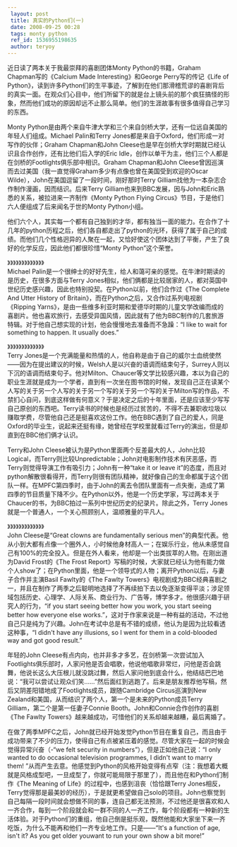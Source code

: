 ```yaml
---
 layout: post
 title: 真实的Python们(一)
 date: 2008-09-25 00:28
 tags: monty python
 ref_id: 1536955198635
 author: teryoy
---
```

近日读了两本关于我最崇拜的喜剧团体Monty Python的书籍，Graham Chapman写的《Calcium Made
Interesting》和George Perry写的传记《Life of
Python》，读到许多Python们的生平事迹，了解到在他们那滑稽荒谬的喜剧背后的真实一面。在观众们心目中，他们所留下的就是台上镜头前的那个疯狂搞怪的形象，然而他们成功的原因却远不止那么简单。他们的生涯故事有很多值得自己学习的东西。

Monty Python是由两个来自牛津大学和三个来自剑桥大学，还有一位远自美国的年轻人们组成。Michael Palin和Terry
Jones都是来自于Oxford，他们形成一对写作的伙伴；Graham Chapman和John
Cleese也是早在剑桥大学时期就已经认识且合作创作，还有比他们后入学的Eric
Idle，创作以单干为主，他们三个人都是在剑桥的Footlights俱乐部中相识。Graham Chapman和John
Cleese曾因巡演而去过美国（我一直觉得Graham多少有点像也曾在美国受到欢迎的Oscar
Wilde），John在美国逗留了一段时间，刚好那时Terry Gilliam找他为一本杂志合作制作漫画，因而结识。后来Terry
Gilliam也来到BBC发展，因与John和Eric熟悉的关系，被拉进来一齐制作《Monty Python Flying
Circus》节目，于是他们六人便组成了后来闻名于世的Monty Python小组。

他们六个人，其实每一个都有自己独到的才华，都有独当一面的能力。在合作了十几年的python历程之后，他们各自都走出了python的光环，获得了属于自己的成绩。而他们几个性格迥异的人聚在一起，又恰好使这个团体达到了平衡，产生了良好的化学反应，因此他们都很珍惜“Monty
Python”这个荣誉。

》》》》》》》》》》》》》  
Michael Palin是一个很绅士的好好先生，给人和蔼可亲的感觉。在牛津时期读的是历史，在很多方面与Terry
Jones相似，他们俩都是比较居家的人，都对英国中世纪历史感兴趣，因此也特别投契。在Python以前，他们合作过《The Complete And
Utter History of Britain》，而在Python之后，又合作过系列电视剧《Ripping
Yarns》，是由一些维多利亚时期和爱德华时期的儿童文学改编而成的喜剧片。他也喜欢旅行，去感受异国风情，因此就有了他为BBC制作的几套旅游特辑。对于他自己想实现的计划，他会慢慢地去准备而不急躁：“I
like to wait for something to happen. It usually does.”

》》》》》》》》》》》》》  
Terry
Jones是一个充满能量和热情的人，他自称是由于自己的威尔士血统使然——因为在提出建议的时候，Welsh人是以兴奋的语调而结束句子，Surrey人则以下沉的语调而结束句子。他对Milton、Chaucer等文学比较感兴趣，本以为自己的职业生涯就是成为一个学者，直到有一次坐在图书馆的时候，发现自己正在读某个人写的关于另一个人写的关于另一个写的关于另一个写的关于Milton写的作品，不禁扪心自问，到底这样做有何意义？于是决定之后的十年里面，还是应该至少写写自己原创的东西吧。Terry读书的时候也是经历过贫苦的，不得不去兼职收垃圾以赚取学费，尽管他自己还是挺喜欢这份工作。他在BBC遇到了自己的爱人，同是Oxford的毕业生，说起来还挺有缘，她曾经在学校里就看过Terry的演出，但是却直到在BBC他们俩才认识。

Terry和John
Cleese被认为是Python里面两个反差最大的人，John比较Logical，而Terry则比较Unpredictable；John对电影制作技术有厌恶感，而Terry则觉得导演工作有吸引力；John有一种“take
it or leave
it”的态度，而且对python解散很看得开，而Terry则很有团队精神，就好像自己的生命都属于这个团队一样。在MPFC第四季时，由于John的离去令团队里面有一点失衡，造成了第四季的节目质量下降不少。在Python以外，他是一个历史学家，写过两本关于Chaucer的书，为BBC拍过一系列中世纪历史的纪录片。除此之外，Terry
Jones就是一个普通人，一个关心照顾别人，温顺雅量的平凡人。

》》》》》》》》》》》》》  
John Cleese是“Great clowns are fundamentally serious
men”的典型代表。他从小到大都有点像一个圈外人，小时候他身材高人一；在娱乐行业，他从未感觉自己有100%的完全投入。但是在外人看来，他却是一个出类拔萃的人物。在刚出道为David
Frost的《The Frost
Report》写稿的时候，大家就已经认为他有能力做个人show了；在Python里面，他是一个领导式的人物；离开Python以后，与妻子合作并主演Basil
Fawlty的《The Fawlty
Towers》电视剧成为BBC经典喜剧之一，并且在制作了两季之后聪明地选择了不再续拍下去以免逐渐变得平淡；涉足领域包括历史、心理学、人际关系、商业行为、广告等，博学多才。他很感兴趣于研究人的行为，“if
you start seeing better how you work, you start seeing better how everyone
else works.”，这对于作家来说是一种有益的活动，不过他自己只是纯为了兴趣。John在考试中总是有不错的成绩，他认为是因为比较看透这种事，“I
didn't have any illusions, so I went for them in a cold-blooded way and got
good result.”

年轻的John
Cleese有点内向，也并非多才多艺，在剑桥第一次尝试加入Footlights俱乐部时，人家问他是否会唱歌，他说他唱歌非常烂，问他是否会跳舞，他说长这么大压根儿就没跳过舞，然后人家问他到底会什么，他结结巴巴地说：“我可以尝试让观众们笑……”然后面红到逃跑了。后来是朋友推荐他写稿，然后又阴差阳错地成了Footlights成员，跟随Cambridge
Circus巡演到New Zealand和美国，从而结识了两个人，第一个是未来的Python成员Terry Gilliam，第二个是第一任妻子Connie
Booth。John和Connie合作创作的喜剧《The Fawlty Towers》越来越成功，可惜他们的关系却越来越糟，最后离婚了。

在做了两季MPFC之后，John就已经开始发觉Python节目在重复自己，而且由于成功带来了不少的压力，使得自己有点被紧压着的感觉。尽管大家在一起的时候会觉得异常兴奋（-“we
felt security in numbers”），但是正如他自己说：“I only wanted to do occasional television
programmes, I didn't want to marry them!
”从而产生去意。他感觉到Python的风格开始变得有点窄（注：我想着大概就是风格成型吧，一旦成型了，你就可能局限于那里了），而且他在和Python们制作《The
Meaning of Life》的过程中，也感到沮丧（恰恰跟Terry
Jones相反，Terry觉得那是最美妙的经历），于是就更希望做自己solo的项目。John也察觉到自己每隔一段时间就会想做不同的事，连自己都无法预测，不过他还是很喜欢和人一齐合作，每到一个阶段就会和一群不同的人一齐工作，每个阶段都有一种新的生活体验。对于Python们的重组，他自己倒是挺乐观，既然他能和大家坐下来一齐吃饭，为什么不能再和他们一齐专业地工作。只是——“It's
a function of age, isn't it? As you get older youwant to run your own show a
bit more!”

